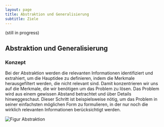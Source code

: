 ```yaml
---
layout: page
title: Abstraktion und Generalisierung
subtitle: Ziele
---
```

(still in progress)

## Abstraktion und Generalisierung

### Konzept
Bei der Abstraktion werden die relevanten Informationen identifiziert und extrahiert, um die Hauptidee zu definieren, indem die Merkmale herausgefiltert werden, die nicht relevant sind. Damit konzentrieren wir uns auf die Merkmale, die wir benötigen um das Problem zu lösen.
Das Problem wird aus einem gewissen Abstand betrachtet und über Details hinweggeschaut. Dieser Schritt ist beispielsweise nötig, um das Problem in seiner einfachsten möglichen Form zu formulieren, in der nur noch die wirklich relevanten Informationen berücksichtigt werden.

![Figur Abstraktion](https://ctathtw.github.com/_images/AbstraktionFig.JPG)
